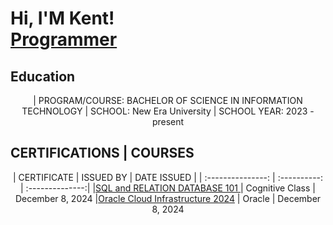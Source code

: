 <h1>Hi, I'M Kent! <br/><a href="https://github.com/Kent0701/Kyle-Bennett-Laud"https:>Programmer</a></h1>


## Education
<div align= "center">
| PROGRAM/COURSE: BACHELOR OF SCIENCE IN INFORMATION TECHNOLOGY
| SCHOOL: New Era University 
| SCHOOL YEAR: 2023 - present
</div>

## CERTIFICATIONS | COURSES
<div align = "center">
  | CERTIFICATE | ISSUED BY | DATE ISSUED |
  | :---------------: | :----------: | :--------------:|
  |<a href= "https://courses.cognitiveclass.ai/certificates/3f3265390a784461a5b4ef060a13c69f">SQL and RELATION DATABASE 101 </a> | Cognitive Class | December 8, 2024
  |<a href="https://catalog-education.oracle.com/apex/f?p=1010:2:103334349881552::NO:RP:P2_AUTHCODE,P2_AUTH_KEY,P2_ARG_INVALID_CNT:aw217241pP33s,vkzOt217169SJkr2851GRjR,0">Oracle Cloud Infrastructure 2024</a> | Oracle | December 8, 2024
</div>
